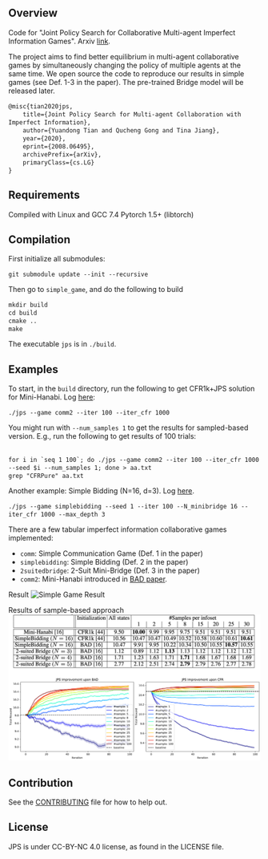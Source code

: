 ## Overview

Code for "Joint Policy Search for Collaborative Multi-agent Imperfect Information Games". Arxiv [link](https://arxiv.org/abs/2008.06495).

The project aims to find better equilibrium in multi-agent collaborative games by simultaneously changing the policy of multiple agents at the same time. We open source the code to reproduce our results in simple games (see Def. 1-3 in the paper). The pre-trained Bridge model will be released later.

```
@misc{tian2020jps,
    title={Joint Policy Search for Multi-agent Collaboration with Imperfect Information},
    author={Yuandong Tian and Qucheng Gong and Tina Jiang},
    year={2020},
    eprint={2008.06495},
    archivePrefix={arXiv},
    primaryClass={cs.LG}
}
```

## Requirements

Compiled with Linux and GCC 7.4
Pytorch 1.5+ (libtorch)

## Compilation

First initialize all submodules:

```
git submodule update --init --recursive
```

Then go to `simple_game`, and do the following to build 
```
mkdir build
cd build
cmake .. 
make
``` 
The executable `jps` is in `./build`.


## Examples 
To start, in the `build` directory, run the following to get CFR1k+JPS solution for Mini-Hanabi. Log [here](./simple_game/log/log2.txt): 
```
./jps --game comm2 --iter 100 --iter_cfr 1000
```
You might run with `--num_samples 1` to get the results for sampled-based version. E.g., run the following to get results of 100 trials:
```

for i in `seq 1 100`; do ./jps --game comm2 --iter 100 --iter_cfr 1000 --seed $i --num_samples 1; done > aa.txt
grep "CFRPure" aa.txt
```

Another example: Simple Bidding (N=16, d=3). Log [here](./simple_game/log/log1.txt).
```
./jps --game simplebidding --seed 1 --iter 100 --N_minibridge 16 --iter_cfr 1000 --max_depth 3
```

There are a few tabular imperfect information collaborative games implemented:
+ `comm`: Simple Communication Game (Def. 1 in the paper)
+ `simplebidding`: Simple Bidding (Def. 2 in the paper) 
+ `2suitedbridge`: 2-Suit Mini-Bridge (Def. 3 in the paper)
+ `comm2`: Mini-Hanabi introduced in [BAD paper](https://arxiv.org/abs/1811.01458).

Result
![Simple Game Result](./imgs/tabular.png)

Results of sample-based approach
![Sampled-based Result](./imgs/tabular_sampled.png)

## Contribution
See the [CONTRIBUTING](CONTRIBUTING.md) file for how to help out.

## License
JPS is under CC-BY-NC 4.0 license, as found in the LICENSE file.
